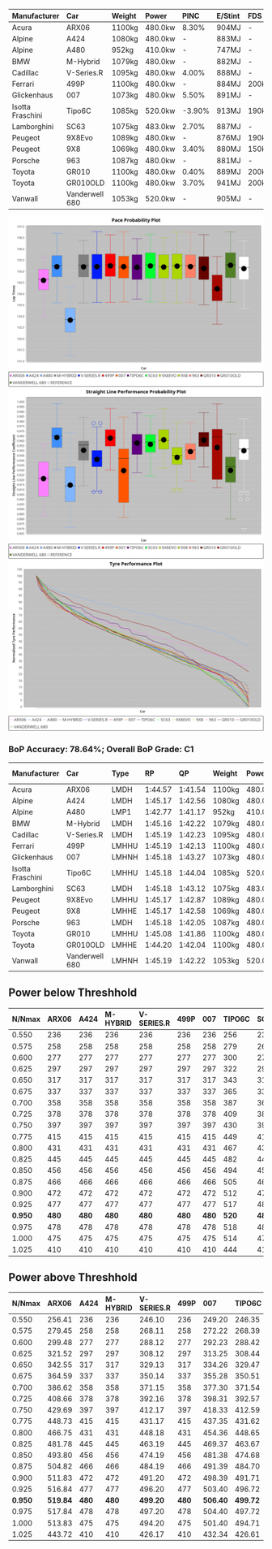 | Manufacturer     | Car            | Weight | Power   | PINC    | E/Stint | FDS     |
|:-|:-|:-|:-|:-|:-|:-|
| Acura            | ARX06          | 1100kg | 480.0kw | 8.30%   | 904MJ   |    -    |
| Alpine           | A424           | 1080kg | 480.0kw |    -    | 883MJ   |    -    |
| Alpine           | A480           | 952kg  | 410.0kw |    -    | 747MJ   |    -    |
| BMW              | M-Hybrid       | 1079kg | 480.0kw |    -    | 882MJ   |    -    |
| Cadillac         | V-Series.R     | 1095kg | 480.0kw | 4.00%   | 888MJ   |    -    |
| Ferrari          | 499P           | 1100kg | 480.0kw |    -    | 884MJ   | 200kph  |
| Glickenhaus      | 007            | 1073kg | 480.0kw | 5.50%   | 891MJ   |    -    |
| Isotta Fraschini | Tipo6C         | 1085kg | 520.0kw | -3.90%  | 913MJ   | 190kph  |
| Lamborghini      | SC63           | 1075kg | 483.0kw | 2.70%   | 887MJ   |    -    |
| Peugeot          | 9X8Evo         | 1089kg | 480.0kw |    -    | 876MJ   | 190kph  |
| Peugeot          | 9X8            | 1069kg | 480.0kw | 3.40%   | 880MJ   | 150kph  |
| Porsche          | 963            | 1087kg | 480.0kw |    -    | 881MJ   |    -    |
| Toyota           | GR010          | 1100kg | 480.0kw | 0.40%   | 889MJ   | 200kph  |
| Toyota           | GR010OLD       | 1100kg | 480.0kw | 3.70%   | 941MJ   | 200kph  |
| Vanwall          | Vanderwell 680 | 1053kg | 520.0kw |    -    | 905MJ   |    -    |

![PACECHART](./IMG/AUTO.png)
![STRAIGHTLINEPERFORMANCECHART](./IMG/AUTO_sp.png)
![TYREPERFORMANCECHART](./IMG/AUTO_tw.png)

### BoP Accuracy: 78.64%; Overall BoP Grade: C1
| Manufacturer     | Car            | Type  | RP      | QP      | Weight | Power¹  | Threshhold | PINC    | Power²   | E/Stint | AVG Vmax  | FDS     | RDLC | L/Stint | BOP-Grade | Model Accuracy | Model Points | Match%  | SimDiff |
|:-|:-|:-|:-|:-|:-|:-|:-|:-|:-|:-|:-|:-|:-|:-|:-|:-|:-|:-|:-|
| Acura            | ARX06          | LMDH  | 1:44.57 | 1:41.54 | 1100kg | 480.0kw | 250.0kph   | 8.30%   | 519.80kw |  904MJ  | 283.44kph |    -    | 0.97 | 33      | -C2       | 100.00%        | 996          | 72.83%  | #       |
| Alpine           | A424           | LMDH  | 1:45.17 | 1:42.56 | 1080kg | 480.0kw | 250.0kph   |    -    | 480.00kw |  883MJ  | 287.64kph |    -    | 0.97 | 33      | +B2       | 100.00%        | 870          | 82.03%  | ±0.07s  |
| Alpine           | A480           | LMP1  | 1:42.77 | 1:41.17 |  952kg | 410.0kw | 250.0kph   |    -    | 410.00kw |  747MJ  | 280.36kph |    -    | 0.98 | 30      | -Ω2       | 96.26%         | 1337         | -6.38%  | #       |
| BMW              | M-Hybrid       | LMDH  | 1:45.16 | 1:42.22 | 1079kg | 480.0kw | 250.0kph   |    -    | 480.00kw |  882MJ  | 285.70kph |    -    | 0.98 | 33      | ~A1       | 100.00%        | 1914         | 97.54%  | ±0.32s  |
| Cadillac         | V-Series.R     | LMDH  | 1:45.19 | 1:42.23 | 1095kg | 480.0kw | 250.0kph   | 4.00%   | 499.20kw |  888MJ  | 284.60kph |    -    | 0.97 | 33      | +B2       | 98.03%         | 3773         | 82.49%  | ±0.77s  |
| Ferrari          | 499P           | LMHHU | 1:45.19 | 1:42.13 | 1100kg | 480.0kw | 250.0kph   |    -    | 480.00kw |  884MJ  | 286.52kph | 200kph  | 0.99 | 33      | +A2       | 100.00%        | 4212         | 94.37%  | ±0.20s  |
| Glickenhaus      | 007            | LMHNH | 1:45.18 | 1:43.27 | 1073kg | 480.0kw | 250.0kph   | 5.50%   | 506.40kw |  891MJ  | 284.95kph |    -    | 0.92 | 33      | +B2       | 98.78%         | 1936         | 80.98%  | #       |
| Isotta Fraschini | Tipo6C         | LMHHU | 1:45.18 | 1:44.04 | 1085kg | 520.0kw | 250.0kph   | -3.90%  | 499.70kw |  913MJ  | 289.21kph | 190kph  | 1.02 | 33      | +E1       | 100.00%        | 105          | 58.97%  | ±0.42s  |
| Lamborghini      | SC63           | LMDH  | 1:45.18 | 1:43.12 | 1075kg | 483.0kw | 250.0kph   | 2.70%   | 496.00kw |  887MJ  | 288.07kph |    -    | 1.01 | 33      | +B1       | 100.00%        | 597          | 87.33%  | ±0.55s  |
| Peugeot          | 9X8Evo         | LMHHU | 1:45.17 | 1:42.87 | 1089kg | 480.0kw | 250.0kph   |    -    | 480.00kw |  876MJ  | 286.86kph | 190kph  | 0.96 | 33      | +C2       | 100.00%        | 463          | 71.56%  | #       |
| Peugeot          | 9X8            | LMHHE | 1:45.17 | 1:42.58 | 1069kg | 480.0kw | 250.0kph   | 3.40%   | 496.30kw |  880MJ  | 286.19kph | 150kph  | 0.99 | 33      | ~A1       | 99.48%         | 4559         | 100.00% | ±0.69s  |
| Porsche          | 963            | LMDH  | 1:45.18 | 1:42.05 | 1087kg | 480.0kw | 250.0kph   |    -    | 480.00kw |  881MJ  | 285.11kph |    -    | 0.97 | 33      | ~A1       | 99.21%         | 10753        | 100.00% | ±0.27s  |
| Toyota           | GR010          | LMHHU | 1:45.08 | 1:41.86 | 1100kg | 480.0kw | 250.0kph   | 0.40%   | 481.90kw |  889MJ  | 286.14kph | 200kph  | 0.99 | 33      | ~A1       | 99.54%         | 3271         | 100.00% | ±0.21s  |
| Toyota           | GR010OLD       | LMHHE | 1:44.20 | 1:42.04 | 1100kg | 480.0kw | 250.0kph   | 3.70%   | 497.80kw |  941MJ  | 286.57kph | 200kph  | 1.00 | 33      | -D2       | 100.00%        | 730          | 64.34%  | #       |
| Vanwall          | Vanderwell 680 | LMHNH | 1:45.19 | 1:42.22 | 1053kg | 520.0kw | 0.0kph     |    -    | 520.00kw |  905MJ  | 287.92kph |    -    | 0.99 | 33      | +A2       | 98.54%         | 541          | 93.58%  | #       |

## Power below Threshhold
| N/Nmax    | ARX06   | A424    | M-HYBRID | V-SERIES.R | 499P    | 007     | TIPO6C  | SC63    | 9X8EVO  | 9X8     | 963     | GR010   | GR010OLD | VANDERWELL 680 | ​     | RPM      | A480    |
|:-|:-|:-|:-|:-|:-|:-|:-|:-|:-|:-|:-|:-|:-|:-|:-|:-|:-|
|  0.550    |  236    |  236    |  236     |  236       |  236    |  236    |  256    |  238    |  236    |  236    |  236    |  236    |  236     |  256           |  ​    |   --     |   -     |
|  0.575    |  258    |  258    |  258     |  258       |  258    |  258    |  279    |  260    |  258    |  258    |  258    |  258    |  258     |  279           |  ​    |   --     |   -     |
|  0.600    |  277    |  277    |  277     |  277       |  277    |  277    |  300    |  279    |  277    |  277    |  277    |  277    |  277     |  300           |  ​    |   --     |   -     |
|  0.625    |  297    |  297    |  297     |  297       |  297    |  297    |  322    |  299    |  297    |  297    |  297    |  297    |  297     |  322           |  ​    |   --     |   -     |
|  0.650    |  317    |  317    |  317     |  317       |  317    |  317    |  343    |  319    |  317    |  317    |  317    |  317    |  317     |  343           |  ​    |   --     |   -     |
|  0.675    |  337    |  337    |  337     |  337       |  337    |  337    |  365    |  339    |  337    |  337    |  337    |  337    |  337     |  365           |  ​    |   --     |   -     |
|  0.700    |  358    |  358    |  358     |  358       |  358    |  358    |  387    |  360    |  358    |  358    |  358    |  358    |  358     |  387           |  ​    |   --     |   -     |
|  0.725    |  378    |  378    |  378     |  378       |  378    |  378    |  409    |  380    |  378    |  378    |  378    |  378    |  378     |  409           |  ​    |   --     |   -     |
|  0.750    |  397    |  397    |  397     |  397       |  397    |  397    |  430    |  399    |  397    |  397    |  397    |  397    |  397     |  430           |  ​    |   --     |   -     |
|  0.775    |  415    |  415    |  415     |  415       |  415    |  415    |  449    |  418    |  415    |  415    |  415    |  415    |  415     |  449           |  ​    |  5000    |  241    |
|  0.800    |  431    |  431    |  431     |  431       |  431    |  431    |  467    |  434    |  431    |  431    |  431    |  431    |  431     |  467           |  ​    |  5500    |  284    |
|  0.825    |  445    |  445    |  445     |  445       |  445    |  445    |  482    |  448    |  445    |  445    |  445    |  445    |  445     |  482           |  ​    |  6000    |  318    |
|  0.850    |  456    |  456    |  456     |  456       |  456    |  456    |  494    |  459    |  456    |  456    |  456    |  456    |  456     |  494           |  ​    |  6500    |  359    |
|  0.875    |  466    |  466    |  466     |  466       |  466    |  466    |  505    |  469    |  466    |  466    |  466    |  466    |  466     |  505           |  ​    |  7000    |  401    |
|  0.900    |  472    |  472    |  472     |  472       |  472    |  472    |  512    |  475    |  472    |  472    |  472    |  472    |  472     |  512           |  ​    |  7500    |  411    |
|  0.925    |  477    |  477    |  477     |  477       |  477    |  477    |  517    |  480    |  477    |  477    |  477    |  477    |  477     |  517           |  ​    |  8000    |  407    |
| **0.950** | **480** | **480** | **480**  | **480**    | **480** | **480** | **520** | **483** | **480** | **480** | **480** | **480** | **480**  | **520**        | **​** | **8500** | **410** |
|  0.975    |  478    |  478    |  478     |  478       |  478    |  478    |  518    |  481    |  478    |  478    |  478    |  478    |  478     |  518           |  ​    |  9000    |  205    |
|  1.000    |  475    |  475    |  475     |  475       |  475    |  475    |  514    |  478    |  475    |  475    |  475    |  475    |  475     |  514           |  ​    |   --     |   -     |
|  1.025    |  410    |  410    |  410     |  410       |  410    |  410    |  444    |  413    |  410    |  410    |  410    |  410    |  410     |  444           |  ​    |   --     |   -     |

## Power above Threshhold
| N/Nmax    | ARX06      | A424    | M-HYBRID | V-SERIES.R | 499P    | 007        | TIPO6C     | SC63       | 9X8EVO  | 9X8        | 963     | GR010      | GR010OLD   | VANDERWELL 680 | ​     | RPM      | A480    |
|:-|:-|:-|:-|:-|:-|:-|:-|:-|:-|:-|:-|:-|:-|:-|:-|:-|:-|
|  0.550    |  256.41    |  236    |  236     |  246.10    |  236    |  249.20    |  246.35    |  244.02    |  236    |  244.16    |  236    |  237.45    |  245.37    |  256           |  ​    |   --     |   -     |
|  0.575    |  279.45    |  258    |  258     |  268.11    |  258    |  272.22    |  268.39    |  267.02    |  258    |  267.17    |  258    |  259.50    |  267.41    |  279           |  ​    |   --     |   -     |
|  0.600    |  299.48    |  277    |  277     |  288.12    |  277    |  292.23    |  288.42    |  287.02    |  277    |  287.19    |  277    |  278.53    |  287.44    |  300           |  ​    |   --     |   -     |
|  0.625    |  321.52    |  297    |  297     |  308.12    |  297    |  313.25    |  308.44    |  307.03    |  297    |  307.20    |  297    |  298.57    |  307.47    |  322           |  ​    |   --     |   -     |
|  0.650    |  342.55    |  317    |  317     |  329.13    |  317    |  334.26    |  329.47    |  327.03    |  317    |  327.21    |  317    |  318.61    |  328.50    |  343           |  ​    |   --     |   -     |
|  0.675    |  364.59    |  337    |  337     |  350.14    |  337    |  355.28    |  350.51    |  348.03    |  337    |  348.22    |  337    |  338.65    |  349.53    |  365           |  ​    |   --     |   -     |
|  0.700    |  386.62    |  358    |  358     |  371.15    |  358    |  377.30    |  371.54    |  369.03    |  358    |  369.24    |  358    |  359.69    |  370.57    |  387           |  ​    |   --     |   -     |
|  0.725    |  408.66    |  378    |  378     |  392.16    |  378    |  398.31    |  392.57    |  390.03    |  378    |  390.25    |  378    |  379.72    |  391.60    |  409           |  ​    |   --     |   -     |
|  0.750    |  429.69    |  397    |  397     |  412.17    |  397    |  418.33    |  412.59    |  410.03    |  397    |  410.26    |  397    |  398.76    |  411.63    |  430           |  ​    |   --     |   -     |
|  0.775    |  448.73    |  415    |  415     |  431.17    |  415    |  437.35    |  431.62    |  429.04    |  415    |  429.28    |  415    |  416.80    |  429.66    |  449           |  ​    |  5000    |  241    |
|  0.800    |  466.75    |  431    |  431     |  448.18    |  431    |  454.36    |  448.65    |  445.04    |  431    |  445.29    |  431    |  432.83    |  446.68    |  467           |  ​    |  5500    |  284    |
|  0.825    |  481.78    |  445    |  445     |  463.19    |  445    |  469.37    |  463.67    |  460.04    |  445    |  460.30    |  445    |  446.85    |  461.70    |  482           |  ​    |  6000    |  318    |
|  0.850    |  493.80    |  456    |  456     |  474.19    |  456    |  481.38    |  474.68    |  471.04    |  456    |  471.30    |  456    |  457.87    |  472.72    |  494           |  ​    |  6500    |  359    |
|  0.875    |  504.82    |  466    |  466     |  484.19    |  466    |  491.39    |  484.70    |  481.04    |  466    |  481.31    |  466    |  467.89    |  482.74    |  505           |  ​    |  7000    |  401    |
|  0.900    |  511.83    |  472    |  472     |  491.20    |  472    |  498.39    |  491.71    |  488.04    |  472    |  488.31    |  472    |  473.90    |  489.75    |  512           |  ​    |  7500    |  411    |
|  0.925    |  516.84    |  477    |  477     |  496.20    |  477    |  503.40    |  496.72    |  493.04    |  477    |  493.32    |  477    |  478.91    |  494.76    |  517           |  ​    |  8000    |  407    |
| **0.950** | **519.84** | **480** | **480**  | **499.20** | **480** | **506.40** | **499.72** | **496.04** | **480** | **496.32** | **480** | **481.92** | **497.76** | **520**        | **​** | **8500** | **410** |
|  0.975    |  517.84    |  478    |  478     |  497.20    |  478    |  504.40    |  497.72    |  494.04    |  478    |  494.32    |  478    |  479.92    |  495.76    |  518           |  ​    |  9000    |  205    |
|  1.000    |  513.83    |  475    |  475     |  494.20    |  475    |  501.40    |  494.71    |  491.04    |  475    |  491.32    |  475    |  476.91    |  492.75    |  514           |  ​    |   --     |   -     |
|  1.025    |  443.72    |  410    |  410     |  426.17    |  410    |  432.34    |  426.61    |  424.04    |  410    |  424.27    |  410    |  411.79    |  424.65    |  444           |  ​    |   --     |   -     |
